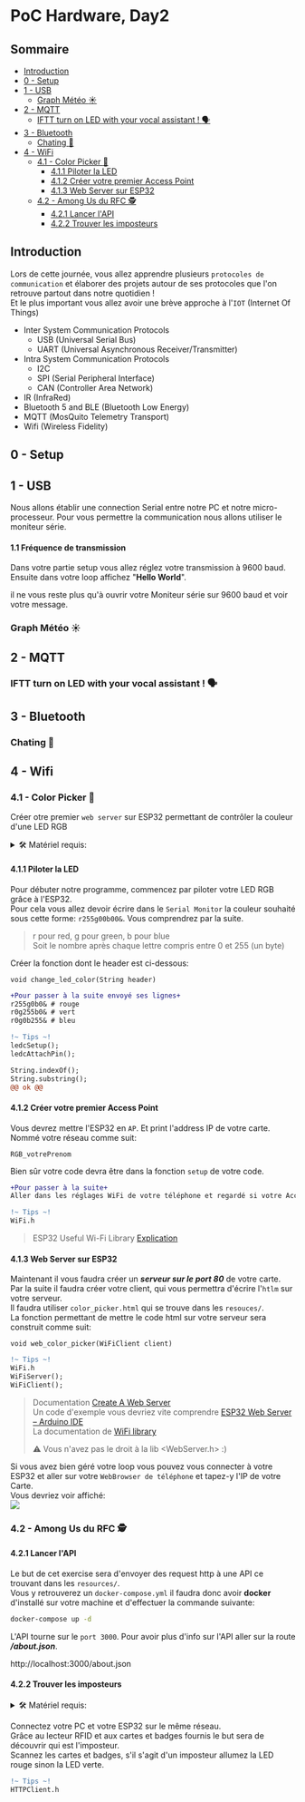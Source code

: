 # PoC Hardware, Day2

## Sommaire
  - [Introduction](#introduction)
  - [0 - Setup](#0---setup)
  - [1 - USB](#1---usb)
    - [Graph Météo :sunny:](#graph-météo-sunny)
  - [2 - MQTT](#2---mqtt)
    - [IFTT turn on LED with your vocal assistant ! :speaking_head:](#iftt-turn-on-led-with-your-vocal-assistant--speaking_head)
  - [3 - Bluetooth](#3---bluetooth)
    - [Chating :selfie:](#chating-selfie)
  - [4 - WiFi](#4---wifi)
    - [4.1 - Color Picker :syringe:](#41---color-picker-syringe)
      - [4.1.1 Piloter la LED](#411-piloter-la-led)
      - [4.1.2 Créer votre premier Access Point](#412-créer-votre-premier-access-point)
      - [4.1.3 Web Server sur ESP32](#413-web-server-sur-esp32)
    - [4.2 - Among Us du RFC :detective:](#among-us-du-rfc-detective)
      - [4.2.1 Lancer l'API](#421-lancer-lapi)
      - [4.2.2 Trouver les imposteurs](#422-trouver-les-imposteurs)

## Introduction

Lors de cette journée, vous allez apprendre plusieurs `protocoles de communication` et élaborer des projets autour de ses protocoles que l'on retrouve partout dans notre quotidien !  
Et le plus important vous allez avoir une brève approche à l'`IOT` (Internet Of Things)

- Inter System Communication Protocols
  - USB  (Universal Serial Bus)
  - UART (Universal Asynchronous Receiver/Transmitter)
- Intra System Communication Protocols
  - I2C
  - SPI (Serial Peripheral Interface)
  - CAN (Controller Area Network)
- IR (InfraRed)
- Bluetooth 5 and BLE (Bluetooth Low Energy)
- MQTT (MosQuito Telemetry Transport)
- Wifi (Wireless Fidelity)

## 0 - Setup

## 1 - USB

Nous allons établir une connection Serial entre notre PC et notre micro-processeur.
Pour vous permettre la communication nous allons utiliser le moniteur série.

#### 1.1 Fréquence de transmission
Dans votre partie setup vous allez réglez votre transmission à 9600 baud.
Ensuite dans votre loop affichez "**Hello World**".

il ne vous reste plus qu'à ouvrir votre Moniteur série sur 9600 baud et voir votre message.

### Graph Météo :sunny:

## 2 - MQTT
### IFTT turn on LED with your vocal assistant ! :speaking_head:

## 3 - Bluetooth
### Chating :selfie:

## 4 - Wifi
### 4.1 - Color Picker :syringe:

Créer  otre premier `web server` sur ESP32 permettant de contrôler la couleur d'une LED RGB

<details>
    <summary> 🛠️ Matériel requis:</summary>
 
* ESP32 - Breadboard - Jumpers
* LED RGB
* 3x Résistances

</details>

#### 4.1.1 Piloter la LED
Pour débuter notre programme, commencez par piloter votre LED RGB grâce à l'ESP32.  
Pour cela vous allez devoir écrire dans le `Serial Monitor` la couleur souhaité sous cette forme: `r255g00b00&`. Vous comprendrez par la suite.

> r pour red, g pour green, b pour blue  
> Soit le nombre après chaque lettre compris entre 0 et 255 (un byte)

Créer la fonction dont le header est ci-dessous:
```arduino
void change_led_color(String header)
```

```diff
+Pour passer à la suite envoyé ses lignes+
r255g0b0& # rouge
r0g255b0& # vert
r0g0b255& # bleu
```
```diff
!~ Tips ~!
ledcSetup();
ledcAttachPin();

String.indexOf();
String.substring();
@@ ok @@
```

#### 4.1.2 Créer votre premier Access Point
Vous devrez mettre l'ESP32 en `AP`. Et print l'address IP de votre carte.  
Nommé votre réseau comme suit:
```
RGB_votrePrenom
```
Bien sûr votre code devra être dans la fonction `setup` de votre code.  

```diff
+Pour passer à la suite+
Aller dans les réglages WiFi de votre téléphone et regardé si votre Access Point y est.
```
```diff
!~ Tips ~!
WiFi.h
```
> ESP32 Useful Wi-Fi Library [Explication](https://randomnerdtutorials.com/esp32-useful-wi-fi-functions-arduino/)

#### 4.1.3 Web Server sur ESP32
Maintenant il vous faudra créer un ***serveur sur le port 80*** de votre carte.  
Par la suite il faudra créer votre client, qui vous permettra d'écrire l'`htlm` sur votre serveur.  
Il faudra utiliser `color_picker.html` qui se trouve dans les `resouces/`.  
La fonction permettant de mettre le code html sur votre serveur sera construit comme suit:  
```arduino
void web_color_picker(WiFiClient client)
```
```diff
!~ Tips ~!
WiFi.h
WiFiServer();
WiFiClient();
```
> Documentation [Create A Web Server](https://electropeak.com/learn/create-a-web-server-w-esp32/)  
> Un code d'exemple vous devriez vite comprendre [ESP32 Web Server – Arduino IDE](https://randomnerdtutorials.com/esp32-web-server-arduino-ide/)  
> La documentation de [WiFi library](https://www.arduino.cc/en/Reference/WiFi)
>   
> :warning: Vous n'avez pas le droit à la lib <WebServer.h> :)

Si vous avez bien géré votre loop vous pouvez vous connecter à votre ESP32 et aller sur votre `WebBrowser de téléphone` et tapez-y l'IP de votre Carte.  
Vous devriez voir affiché:  
![](../.github/day2/example_color_picker.png)  

### 4.2 - Among Us du RFC :detective:
#### 4.2.1 Lancer l'API

Le but de cet exercise sera d'envoyer des request http à une API ce trouvant dans les `resources/`.  
Vous y retrouverez un `docker-compose.yml` il faudra donc avoir **docker** d'installé sur votre machine et d'effectuer la commande suivante:
```bash
docker-compose up -d
```

L'API tourne sur le `port 3000`. Pour avoir plus d'info sur l'API aller sur la route ***/about.json***.  

http://localhost:3000/about.json

#### 4.2.2 Trouver les imposteurs

<details>
    <summary> 🛠️ Matériel requis:</summary>
 
* ESP32 - Breadboard - Jumpers
* 2x LED (Rouge/Vert)
* 2x Résistances
* Lecteur RFID-RC522

</details>

Connectez votre PC et votre ESP32 sur le même réseau.  
Grâce au lecteur RFID et aux cartes et badges fournis le but sera de découvrir qui est l'imposteur.  
Scannez les cartes et badges, s'il s'agit d'un imposteur allumez la LED rouge sinon la LED verte.  

```diff
!~ Tips ~!
HTTPClient.h
```

